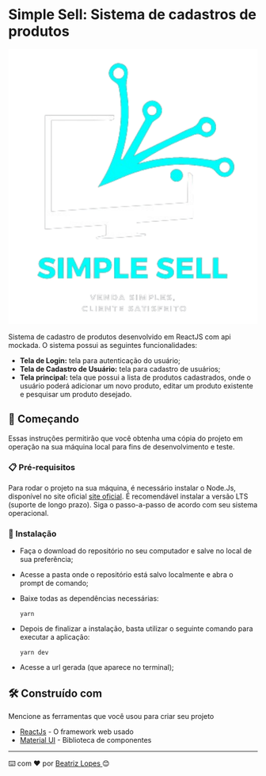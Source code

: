 # Simple Sell: Sistema de cadastros de produtos

<!-- ![Texto alternativo da imagem](src/assets/images/logo.svg) -->
<p align="center">
  <img src="src/assets/images/logo.svg" alt="Logo do projeto">
</p>

Sistema de cadastro de produtos desenvolvido em ReactJS com api mockada.
O sistema possui as seguintes funcionalidades:

- **Tela de Login:** tela para autenticação do usuário;
- **Tela de Cadastro de Usuário:** tela para cadastro de usuários;
- **Tela principal:** tela que possui a lista de produtos cadastrados, onde o usuário poderá adicionar um novo produto, editar um produto existente e pesquisar um produto desejado.

## 🚀 Começando

Essas instruções permitirão que você obtenha uma cópia do projeto em operação na sua máquina local para fins de desenvolvimento e teste.


### 📋 Pré-requisitos

Para rodar o projeto na sua máquina, é necessário instalar o Node.Js, disponível no site oficial [site oficial](https://nodejs.org/en/download/).  É recomendável instalar a versão LTS (suporte de longo prazo). Siga o passo-a-passo de acordo com seu sistema operacional.

### 🔧 Instalação

- Faça o download do repositório no seu computador e salve no local de sua preferência;
- Acesse a pasta onde o repositório está salvo localmente e abra o prompt de comando;
- Baixe todas as dependências necessárias:

    ```
    yarn
    ```
- Depois de finalizar a instalação, basta utilizar o seguinte comando para executar a aplicação:
    ```
    yarn dev
    ```
- Acesse a url gerada (que aparece no terminal);


<!-- ## ⚙️ Executando os testes

Explicar como executar os testes automatizados para este sistema.

### 🔩 Analise os testes de ponta a ponta

Explique que eles verificam esses testes e porquê.

```
Dar exemplos
``` -->


## 🛠️ Construído com

Mencione as ferramentas que você usou para criar seu projeto

* [ReactJs](https://react.dev/reference/react) - O framework web usado
* [Material UI](https://mui.com/material-ui/getting-started//) - Biblioteca de componentes

---
⌨️ com ❤️ por [Beatriz Lopes ](https://github.com/Beatrizallopes) 😊
